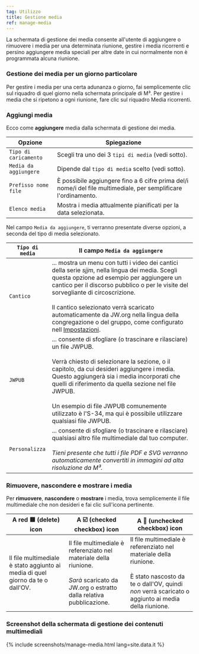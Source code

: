 ```yaml
---
tag: Utilizzo
title: Gestione media
ref: manage-media
---
```


La schermata di gestione dei media consente all'utente di aggiungere o rimuovere i media per una determinata riunione, gestire i media ricorrenti e persino aggiungere media speciali per altre date in cui normalmente non è programmata alcuna riunione.

### Gestione dei media per un giorno particolare

Per gestire i media per una certa adunanza o giorno, fai semplicemente clic sul riquadro di quel giorno nella schermata principale di M³. Per gestire i media che si ripetono a ogni riunione, fare clic sul riquadro Media ricorrenti.

### Aggiungi media

Ecco come **aggiungere** media dalla schermata di gestione dei media.

| Opzione | Spiegazione |
| --- | --- |
| `Tipo di caricamento` | Scegli tra uno dei 3 `tipi di media` (vedi sotto). |
| `Media da aggiungere` | Dipende dal `tipo di media` scelto (vedi sotto). |
| `Prefisso nome file` | È possibile aggiungere fino a 6 cifre prima del/i nome/i del file multimediale, per semplificare l'ordinamento. |
| `Elenco media` | Mostra i media attualmente pianificati per la data selezionata. |

Nel campo `Media da aggiungere`, ti verranno presentate diverse opzioni, a seconda del tipo di media selezionato.

| `Tipo di media` | Il campo `Media da aggiungere` |
| --- | --- |
| `Cantico` | ... mostra un menu con tutti i video dei cantici della serie *sjjm*, nella lingua dei media. Scegli questa opzione ad esempio per aggiungere un cantico per il discorso pubblico o per le visite del sorvegliante di circoscrizione. <br><br> Il cantico selezionato verrà scaricato automaticamente da JW.org nella lingua della congregazione o del gruppo, come configurato nell [Impostazioni]({{page.lang}}/#configuration). |
| `JWPUB` | ... consente di sfogliare (o trascinare e rilasciare) un file JWPUB. <br><br> Verrà chiesto di selezionare la sezione, o il capitolo, da cui desideri aggiungere i media. Questo aggiungerà sia i media incorporati che quelli di riferimento da quella sezione nel file JWPUB. <br><br> Un esempio di file JWPUB comunemente utilizzato è l'S-34, ma qui è possibile utilizzare qualsiasi file JWPUB. |
| `Personalizza` | ... consente di sfogliare (o trascinare e rilasciare) qualsiasi altro file multimediale dal tuo computer. <br><br> *Tieni presente che tutti i file PDF e SVG verranno automaticamente convertiti in immagini ad alta risoluzione da M³.* |

### Rimuovere, nascondere e mostrare i media

Per **rimuovere**, **nascondere** o **mostrare** i media, trova semplicemente il file multimediale che non desideri e fai clic sull'icona pertinente.

| A red 🟥 (delete) icon | A ☑️ (checked checkbox) icon | A 🔲 (unchecked checkbox) icon |
| --- | --- | --- |
| Il file multimediale è stato aggiunto ai media di quel giorno da te o dall'OV. | Il file multimediale è referenziato nel materiale della riunione. <br><br> *Sarà* scaricato da JW.org o estratto dalla relativa pubblicazione. | Il file multimediale è referenziato nel materiale della riunione. <br><br> È stato nascosto da te o dall'OV, quindi *non* verrà scaricato o aggiunto ai media della riunione. |

### Screenshot della schermata di gestione dei contenuti multimediali

{% include screenshots/manage-media.html lang=site.data.it %}
